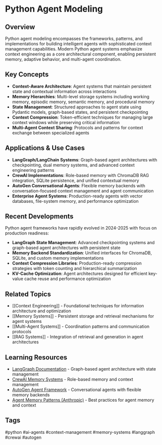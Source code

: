 # Python Agent Modeling

## Overview
Python agent modeling encompasses the frameworks, patterns, and implementations for building intelligent agents with sophisticated context management capabilities. Modern Python agent systems emphasize context engineering as a core architectural component, enabling persistent memory, adaptive behavior, and multi-agent coordination.

## Key Concepts
- **Context-Aware Architecture**: Agent systems that maintain persistent state and contextual information across interactions
- **Memory Hierarchies**: Multi-level storage systems including working memory, episodic memory, semantic memory, and procedural memory
- **State Management**: Structured approaches to agent state using Pydantic models, graph-based states, and persistent checkpointing
- **Context Compression**: Token-efficient techniques for managing large context windows while preserving critical information
- **Multi-Agent Context Sharing**: Protocols and patterns for context exchange between specialized agents

## Applications & Use Cases
- **LangGraph/LangChain Systems**: Graph-based agent architectures with checkpointing, dual memory systems, and advanced context engineering patterns
- **CrewAI Implementations**: Role-based memory with ChromaDB RAG integration, SQLite persistence, and unified contextual memory
- **AutoGen Conversational Agents**: Flexible memory backends with conversation-focused context management and agent communication
- **Enterprise Agent Systems**: Production-ready agents with vector databases, file-system memory, and performance optimization

## Recent Developments
Python agent frameworks have rapidly evolved in 2024-2025 with focus on production readiness:
- **LangGraph State Management**: Advanced checkpointing systems and graph-based agent architectures with persistent state
- **Memory Backend Standardization**: Unified interfaces for ChromaDB, SQLite, and custom memory implementations
- **Context Compression Libraries**: Production-ready compression strategies with token counting and hierarchical summarization
- **KV-Cache Optimization**: Agent architectures designed for efficient key-value cache reuse and performance optimization

## Related Topics
- [[Context Engineering]] - Foundational techniques for information architecture and optimization
- [[Memory Systems]] - Persistent storage and retrieval mechanisms for agent systems
- [[Multi-Agent Systems]] - Coordination patterns and communication protocols
- [[RAG Systems]] - Integration of retrieval and generation in agent architectures

## Learning Resources
- [LangGraph Documentation](https://python.langchain.com/docs/langgraph/) - Graph-based agent architecture with state management
- [CrewAI Memory Systems](https://docs.crewai.com/concepts/memory/) - Role-based memory and context management
- [AutoGen Agent Framework](https://microsoft.github.io/autogen/) - Conversational agents with flexible memory backends
- [Agent Memory Patterns (Anthropic)](https://docs.anthropic.com/claude/docs/tool-use) - Best practices for agent memory and context

## Tags
#python #ai-agents #context-management #memory-systems #langgraph #crewai #autogen
